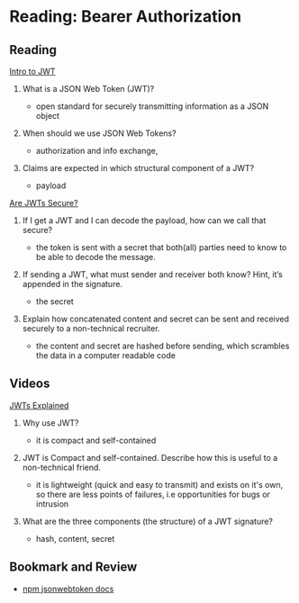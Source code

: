 Reading: Bearer Authorization
=============================

Reading
-------

[Intro to JWT](https://jwt.io/introduction/)

1. What is a JSON Web Token (JWT)?

    * open standard for securely transmitting information as a JSON object

2. When should we use JSON Web Tokens?

    * authorization and info exchange,

3. Claims are expected in which structural component of a JWT?

    * payload

[Are JWTs Secure?](https://stackoverflow.com/questions/27301557/if-you-can-decode-jwt-how-are-they-secure)

1. If I get a JWT and I can decode the payload, how can we call that secure?

    * the token is sent with a secret that both(all) parties need to know to be able to decode the message.

2. If sending a JWT, what must sender and receiver both know? Hint, it’s appended in the signature.

    * the secret

3. Explain how concatenated content and secret can be sent and received securely to a non-technical recruiter.

    * the content and secret are hashed before sending, which scrambles the data in a computer readable code

Videos
------

[JWTs Explained](https://www.youtube.com/watch?v=926mknSW9Lo)

1. Why use JWT?

    * it is compact and self-contained

2. JWT is Compact and self-contained. Describe how this is useful to a non-technical friend.

    * it is lightweight (quick and easy to transmit) and exists on it's own, so there are less points of failures, i.e opportunities for bugs or intrusion

3. What are the three components (the structure) of a JWT signature?

    * hash, content, secret

Bookmark and Review
-------------------

* [npm jsonwebtoken docs](https://www.npmjs.com/package/jsonwebtoken)

